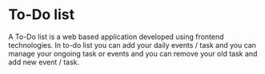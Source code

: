 # To-Do list 
A To-Do list is a web based application developed using frontend technologies. In to-do list you can add your daily events / task and you can manage your ongoing task or events and you can remove your old task and add new event / task.
